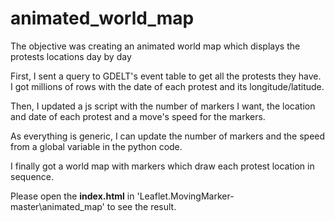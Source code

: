 # animated_world_map

The objective was creating an animated world map which displays the protests locations day by day

First, I sent a query to GDELT's event table to get all the protests they have. I got millions of rows with the date of each
protest and its longitude/latitude. 

Then, I updated a js script with the number of markers I want, the location and date of each protest and a move's speed for the markers. 

As everything is generic, I can update the number of markers and the speed from a global variable in the python code. 

I finally got a world map with markers which draw each protest location in sequence.

Please open the **index.html** in  'Leaflet.MovingMarker-master\animated_map\' to see the result.
